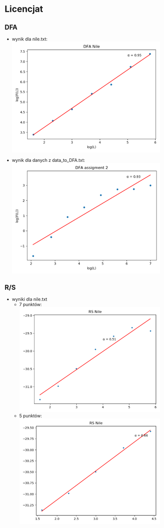 # Licencjat

## DFA
* wynik dla nile.txt:
    ![NILE](DFA_nile.png)

* wynik dla danych z data_to_DFA.txt:
    ![DFA](DFA.png)

## R/S

* wyniki dla nile.txt
    * 7 punktów:
    ![NILE](RS-nile-7.png)
    * 5 punktów:
    ![NILE](RS-nile-5.png)
